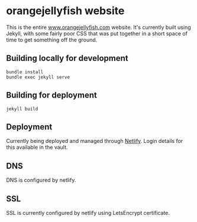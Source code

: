 # orangejellyfish website
This is the entire www.orangejellyfish.com website. It's currently built using Jekyll, with some fairly poor CSS that was put together in a short space of time to get something off the ground.

## Building locally for development
    bundle install
    bundle exec jekyll serve

## Building for deployment
    jekyll build

## Deployment
Currently being deployed and managed through [Netlify](https://www.netlify.com/). Login details for this available in the vault.

## DNS
DNS is configured by netlify.

## SSL
SSL is currently configured by netlify using LetsEncrypt certificate.
